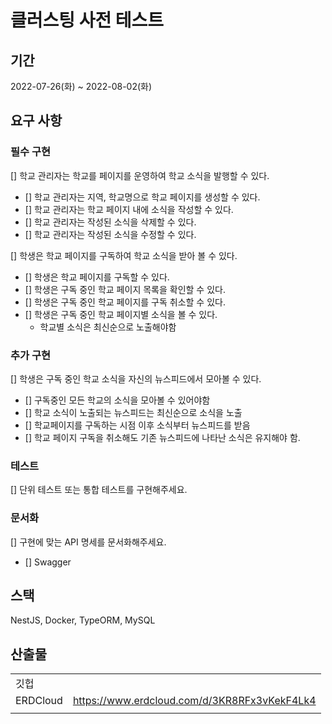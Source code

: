 # 클러스팅 사전 테스트

## 기간

2022-07-26(화) ~ 2022-08-02(화)

## 요구 사항

### 필수 구현

[] 학교 관리자는 학교를 페이지를 운영하여 학교 소식을 발행할 수 있다.

-   [] 학교 관리자는 지역, 학교명으로 학교 페이지를 생성할 수 있다.
-   [] 학교 관리자는 학교 페이지 내에 소식을 작성할 수 있다.
-   [] 학교 관리자는 작성된 소식을 삭제할 수 있다.
-   [] 학교 관리자는 작성된 소식을 수정할 수 있다.

[] 학생은 학교 페이지를 구독하여 학교 소식을 받아 볼 수 있다.

-   [] 학생은 학교 페이지를 구독할 수 있다.
-   [] 학생은 구독 중인 학교 페이지 목록을 확인할 수 있다.
-   [] 학생은 구독 중인 학교 페이지를 구독 취소할 수 있다.
-   [] 학생은 구독 중인 학교 페이지별 소식을 볼 수 있다.
    -   학교별 소식은 최신순으로 노출해야함

### 추가 구현

[] 학생은 구독 중인 학교 소식을 자신의 뉴스피드에서 모아볼 수 있다.

-   [] 구독중인 모든 학교의 소식을 모아볼 수 있어야함
-   [] 학교 소식이 노출되는 뉴스피드는 최신순으로 소식을 노출
-   [] 학교페이지를 구독하는 시점 이후 소식부터 뉴스피드를 받음
-   [] 학교 페이지 구독을 취소해도 기존 뉴스피드에 나타난 소식은 유지해야 함.

### 테스트

[] 단위 테스트 또는 통합 테스트를 구현해주세요.

### 문서화

[] 구현에 맞는 API 명세를 문서화해주세요.

-   [] Swagger

## 스택

NestJS, Docker, TypeORM, MySQL

## 산출물

|          |                                              |
| -------- | -------------------------------------------- |
| 깃헙     |                                              |
| ERDCloud | https://www.erdcloud.com/d/3KR8RFx3vKekF4Lk4 |
|          |                                              |
